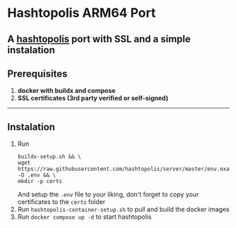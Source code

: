 # Hashtopolis ARM64 Port

A <a href="https://github.com/hashtopolis">hashtopolis</a> port with SSL and a simple instalation
---

## Prerequisites

1. **docker with buildx and compose**
2. **SSL certificates (3rd party verified or self-signed)**
---

## Instalation
1. Run
   ```
   buildx-setup.sh && \
   wget https://raw.githubusercontent.com/hashtopolis/server/master/env.example -O .env && \
   mkdir -p certs
   ```
   And setup the `.env` file to your liking, don't forget to copy your certificates to the `certs` folder
5. Run ```hashtopolis-container-setup.sh``` to pull and build the docker images
6. Run ```docker compose up -d``` to start hashtopolis
